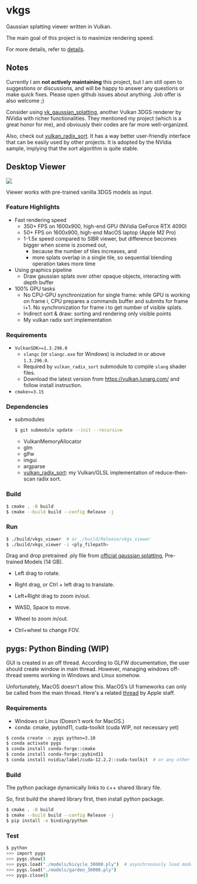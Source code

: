 # vkgs

Gaussian splatting viewer written in Vulkan.

The main goal of this project is to maximize rendering speed.

For more details, refer to [details](DETAILS.md).


## Notes

Currently I am **not actively maintaining** this project, but I am still open to suggestions or discussions, and will be happy to answer any questions or make quick fixes. Please open github issues about anything. Job offer is also welcome ;)

Consider using [vk_gaussian_splatting](https://github.com/nvpro-samples/vk_gaussian_splatting), another Vulkan 3DGS renderer by NVidia with richer functionalities.
They mentioned my project (which is a great honor for me), and obviously their codes are far more well-organized.

Also, check out [vulkan_radix_sort](https://github.com/jaesung-cs/vulkan_radix_sort).
It has a way better user-friendly interface that can be easily used by other projects.
It is adopted by the NVidia sample, implying that the sort algorithm is quite stable.


## Desktop Viewer

![](/media/screenshot-fast2.jpg)

Viewer works with pre-trained vanilla 3DGS models as input.


### Feature Highlights

- Fast rendering speed
  - 350+ FPS on 1600x900, high-end GPU (NVidia GeForce RTX 4090)
  - 50+ FPS on 1600x900, high-end MacOS laptop (Apple M2 Pro)
  - 1-1.5x speed compared to SIBR viewer, but difference becomes bigger when scene is zoomed out,
    - because the number of tiles increases, and
    - more splats overlap in a single tile, so sequential blending operation takes more time
- Using graphics pipeline
  - Draw gaussian splats over other opaque objects, interacting with depth buffer
- 100% GPU tasks
  - No CPU-GPU synchronization for single frame: while GPU is working on frame i, CPU prepares a commands buffer and submits for frame i+1. No synchronization for frame i to get number of visible splats.
  - Indirect sort & draw: sorting and rendering only visible points
  - My vulkan radix sort implementation


### Requirements
- `VulkanSDK>=1.3.296.0`
  - `slangc` (or `slangc.exe` for Windows) is included in or above `1.3.296.0`.
  - Required by `vulkan_radix_sort` submodule to compile `slang` shader files.
  - Download the latest version from https://vulkan.lunarg.com/ and follow install instruction.
- `cmake>=3.15`


### Dependencies
- submodules
  ```bash
  $ git submodule update --init --recursive
  ```
  - VulkanMemoryAllocator
  - glm
  - glfw
  - imgui
  - argparse
  - [vulkan_radix_sort](https://github.com/jaesung-cs/vulkan_radix_sort): my Vulkan/GLSL implementation of reduce-then-scan radix sort.


### Build
```bash
$ cmake . -B build
$ cmake --build build --config Release -j
```


### Run
```bash
$ ./build/vkgs_viewer  # or ./build/Release/vkgs_viewer
$ ./build/vkgs_viewer -i <ply_filepath>
```
Drag and drop pretrained .ply file from [official gaussian splatting](https://github.com/graphdeco-inria/gaussian-splatting), Pre-trained Models (14 GB).

- Left drag to rotate.

- Right drag, or Ctrl + left drag to translate.

- Left+Right drag to zoom in/out.

- WASD, Space to move.

- Wheel to zoom in/out.

- Ctrl+wheel to change FOV.


## pygs: Python Binding (WIP)

GUI is created in an off thread.
According to GLFW documentation, the user should create window in main thread.
However, managing windows off-thread seems working in Windows and Linux somehow.

Unfortunately, MacOS doesn't allow this.
MacOS’s UI frameworks can only be called from the main thread.
Here's a related [thread](https://forums.developer.apple.com/forums/thread/659010) by Apple staff.


### Requirements

- Windows or Linux (Doesn't work for MacOS.)
- conda: cmake, pybind11, cuda-toolkit (cuda WIP, not necessary yet)
```bash
$ conda create -n pygs python=3.10
$ conda activate pygs
$ conda install conda-forge::cmake
$ conda install conda-forge::pybind11
$ conda install nvidia/label/cuda-12.2.2::cuda-toolkit  # or any other version
```


### Build

The python package dynamically links to c++ shared library file.

So, first build the shared library first, then install python package.

```bash
$ cmake . -B build
$ cmake --build build --config Release -j
$ pip install -e binding/python
```


### Test

```bash
$ python
>>> import pygs
>>> pygs.show()
>>> pygs.load("./models/bicycle_30000.ply")  # asynchronously load model to viewer
>>> pygs.load("./models/garden_30000.ply")
>>> pygs.close()
```
